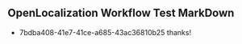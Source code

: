 ## OpenLocalization Workflow Test MarkDown
* 7bdba408-41e7-41ce-a685-43ac36810b25 thanks!

<!--HONumber=Jul16_HO3-->


